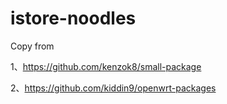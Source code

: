 # istore-noodles

Copy from

1、https://github.com/kenzok8/small-package

2、https://github.com/kiddin9/openwrt-packages
